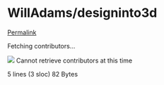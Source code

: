 # WillAdams/designinto3d

[Permalink](https://github.com/WillAdams/designinto3d/blob/2ebf8f0af2256f5785f75f2efefa95a8980ef642/SUMMARY.md)

 Fetching contributors…

![](https://github.githubassets.com/images/spinners/octocat-spinner-32-EAF2F5.gif) Cannot retrieve contributors at this time

 5 lines \(3 sloc\) 82 Bytes

